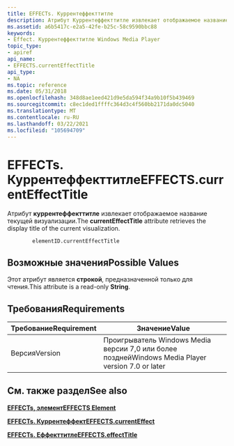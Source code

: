 ```yaml
---
title: EFFECTs. Куррентеффекттитле
description: Атрибут Куррентеффекттитле извлекает отображаемое название текущей визуализации.
ms.assetid: a6b5417c-e2a5-42fe-b25c-58c9590bbc88
keywords:
- Effect. Куррентеффекттитле Windows Media Player
topic_type:
- apiref
api_name:
- EFFECTS.currentEffectTitle
api_type:
- NA
ms.topic: reference
ms.date: 05/31/2018
ms.openlocfilehash: 348d8ae1eed421d9e5da594f34a9b10f5b439469
ms.sourcegitcommit: c8ec1ded1ffffc364d3c4f560bb2171da0dc5040
ms.translationtype: MT
ms.contentlocale: ru-RU
ms.lasthandoff: 03/22/2021
ms.locfileid: "105694709"
---
```

# <a name="effectscurrenteffecttitle"></a><span data-ttu-id="e6df8-104">EFFECTs. Куррентеффекттитле</span><span class="sxs-lookup"><span data-stu-id="e6df8-104">EFFECTS.currentEffectTitle</span></span>

<span data-ttu-id="e6df8-105">Атрибут **куррентеффекттитле** извлекает отображаемое название текущей визуализации.</span><span class="sxs-lookup"><span data-stu-id="e6df8-105">The **currentEffectTitle** attribute retrieves the display title of the current visualization.</span></span>

``` syntax
        elementID.currentEffectTitle
```

## <a name="possible-values"></a><span data-ttu-id="e6df8-106">Возможные значения</span><span class="sxs-lookup"><span data-stu-id="e6df8-106">Possible Values</span></span>

<span data-ttu-id="e6df8-107">Этот атрибут является **строкой**, предназначенной только для чтения.</span><span class="sxs-lookup"><span data-stu-id="e6df8-107">This attribute is a read-only **String**.</span></span>

## <a name="requirements"></a><span data-ttu-id="e6df8-108">Требования</span><span class="sxs-lookup"><span data-stu-id="e6df8-108">Requirements</span></span>



| <span data-ttu-id="e6df8-109">Требование</span><span class="sxs-lookup"><span data-stu-id="e6df8-109">Requirement</span></span> | <span data-ttu-id="e6df8-110">Значение</span><span class="sxs-lookup"><span data-stu-id="e6df8-110">Value</span></span> |
|--------------------|------------------------------------------------------|
| <span data-ttu-id="e6df8-111">Версия</span><span class="sxs-lookup"><span data-stu-id="e6df8-111">Version</span></span><br/> | <span data-ttu-id="e6df8-112">Проигрыватель Windows Media версии 7,0 или более поздней</span><span class="sxs-lookup"><span data-stu-id="e6df8-112">Windows Media Player version 7.0 or later</span></span><br/> |



## <a name="see-also"></a><span data-ttu-id="e6df8-113">См. также раздел</span><span class="sxs-lookup"><span data-stu-id="e6df8-113">See also</span></span>

<dl> <dt>

[<span data-ttu-id="e6df8-114">**EFFECTs, элемент**</span><span class="sxs-lookup"><span data-stu-id="e6df8-114">**EFFECTS Element**</span></span>](effects-element.md)
</dt> <dt>

[<span data-ttu-id="e6df8-115">**EFFECTs. Куррентеффект**</span><span class="sxs-lookup"><span data-stu-id="e6df8-115">**EFFECTS.currentEffect**</span></span>](effects-currenteffect.md)
</dt> <dt>

[<span data-ttu-id="e6df8-116">**EFFECTs. Еффекттитле**</span><span class="sxs-lookup"><span data-stu-id="e6df8-116">**EFFECTS.effectTitle**</span></span>](effects-effecttitle.md)
</dt> </dl>

 

 





